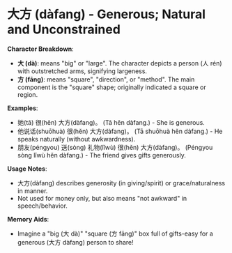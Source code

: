 # **大方 (dàfang) - Generous; Natural and Unconstrained**

**Character Breakdown**:  
- **大 (dà)**: means "big" or "large". The character depicts a person (人 rén) with outstretched arms, signifying largeness.  
- **方 (fāng)**: means "square", "direction", or "method". The main component is the "square" shape; originally indicated a square or region.

**Examples**:  
- 她(tā) 很(hěn) 大方(dàfang)。 (Tā hěn dàfang.) - She is generous.  
- 他说话(shuōhuà) 很(hěn) 大方(dàfang)。 (Tā shuōhuà hěn dàfang.) - He speaks naturally (without awkwardness).  
- 朋友(péngyou) 送(sòng) 礼物(lǐwù) 很(hěn) 大方(dàfang)。 (Péngyou sòng lǐwù hěn dàfang.) - The friend gives gifts generously.

**Usage Notes**:  
- 大方(dàfang) describes generosity (in giving/spirit) or grace/naturalness in manner.  
- Not used for money only, but also means "not awkward" in speech/behavior.

**Memory Aids**:  
- Imagine a "big (大 dà)" "square (方 fāng)" box full of gifts-easy for a generous (大方 dàfang) person to share!